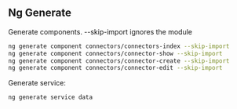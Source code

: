 ## Ng Generate


Generate components. --skip-import ignores the module
```bash
ng generate component connectors/connectors-index --skip-import
ng generate component connectors/connector-show --skip-import
ng generate component connectors/connector-create --skip-import
ng generate component connectors/connector-edit --skip-import
```

Generate service:
```bash
ng generate service data
```



